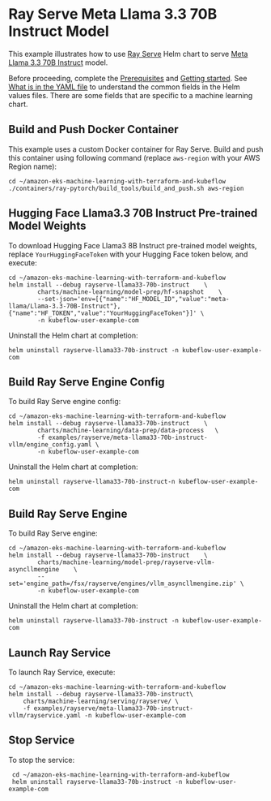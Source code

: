 # Ray Serve Meta Llama 3.3 70B Instruct Model

This example illustrates how to use [Ray Serve](../../../charts/machine-learning/training/rayserve/) Helm chart to serve [Meta Llama 3.3 70B Instruct](https://huggingface.co/meta-llama/Llama-3.3-70B-Instruct)  model.

Before proceeding, complete the [Prerequisites](../../../README.md#prerequisites) and [Getting started](../../../README.md#getting-started). See [What is in the YAML file](../../../README.md#what-is-in-the-yaml-file) to understand the common fields in the Helm values files. There are some fields that are specific to a machine learning chart.

## Build and Push Docker Container

This example uses a custom Docker container for Ray Serve. Build and push this container using following command (replace `aws-region` with your AWS Region name):

    cd ~/amazon-eks-machine-learning-with-terraform-and-kubeflow
    ./containers/ray-pytorch/build_tools/build_and_push.sh aws-region


## Hugging Face Llama3.3 70B Instruct Pre-trained Model Weights

To download Hugging Face Llama3 8B Instruct pre-trained model weights, replace `YourHuggingFaceToken` with your Hugging Face token below, and execute:

    cd ~/amazon-eks-machine-learning-with-terraform-and-kubeflow
    helm install --debug rayserve-llama33-70b-instruct    \
            charts/machine-learning/model-prep/hf-snapshot    \
            --set-json='env=[{"name":"HF_MODEL_ID","value":"meta-llama/Llama-3.3-70B-Instruct"},{"name":"HF_TOKEN","value":"YourHuggingFaceToken"}]' \
            -n kubeflow-user-example-com

Uninstall the Helm chart at completion:

    helm uninstall rayserve-llama33-70b-instruct -n kubeflow-user-example-com

## Build Ray Serve Engine Config

To build Ray Serve engine config:

    cd ~/amazon-eks-machine-learning-with-terraform-and-kubeflow
    helm install --debug rayserve-llama33-70b-instruct    \
            charts/machine-learning/data-prep/data-process   \
            -f examples/rayserve/meta-llama33-70b-instruct-vllm/engine_config.yaml \
            -n kubeflow-user-example-com

Uninstall the Helm chart at completion:

    helm uninstall rayserve-llama33-70b-instruct-n kubeflow-user-example-com

## Build Ray Serve Engine

To build Ray Serve engine:

    cd ~/amazon-eks-machine-learning-with-terraform-and-kubeflow
    helm install --debug rayserve-llama33-70b-instruct    \
            charts/machine-learning/model-prep/rayserve-vllm-asyncllmengine    \
            --set='engine_path=/fsx/rayserve/engines/vllm_asyncllmengine.zip' \
            -n kubeflow-user-example-com

Uninstall the Helm chart at completion:

    helm uninstall rayserve-llama33-70b-instruct -n kubeflow-user-example-com

## Launch Ray Service

To launch Ray Service,  execute:

    cd ~/amazon-eks-machine-learning-with-terraform-and-kubeflow
    helm install --debug rayserve-llama33-70b-instruct\
        charts/machine-learning/serving/rayserve/ \
        -f examples/rayserve/meta-llama33-70b-instruct-vllm/rayservice.yaml -n kubeflow-user-example-com

## Stop Service

To stop the service:

     cd ~/amazon-eks-machine-learning-with-terraform-and-kubeflow
     helm uninstall rayserve-llama33-70b-instruct -n kubeflow-user-example-com